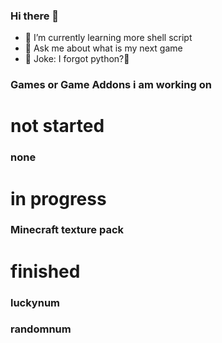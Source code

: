 ### Hi there 👋

- 🌱 I’m currently learning more shell script
- 💬 Ask me about what is my next game 
- 🤣 Joke: I forgot python?🤣

### Games or Game Addons i am working on

# not started
### none
# in progress
### Minecraft texture pack
# finished
### luckynum
### randomnum

